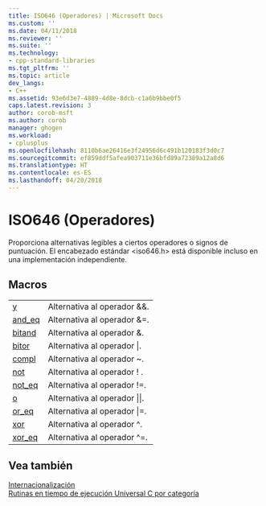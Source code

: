 ```yaml
---
title: ISO646 (Operadores) | Microsoft Docs
ms.custom: ''
ms.date: 04/11/2018
ms.reviewer: ''
ms.suite: ''
ms.technology:
- cpp-standard-libraries
ms.tgt_pltfrm: ''
ms.topic: article
dev_langs:
- C++
ms.assetid: 93e6d3e7-4889-4d8e-8dcb-c1a6b9bbe0f5
caps.latest.revision: 3
author: corob-msft
ms.author: corob
manager: ghogen
ms.workload:
- cplusplus
ms.openlocfilehash: 8110b6ae26416e3f24956d6c491b120183f3d0c7
ms.sourcegitcommit: ef859ddf5afea903711e36bfd89a72389a12a8d6
ms.translationtype: HT
ms.contentlocale: es-ES
ms.lasthandoff: 04/20/2018
---
```

# <a name="iso646-operators"></a>ISO646 (Operadores)

Proporciona alternativas legibles a ciertos operadores o signos de puntuación. El encabezado estándar \<iso646.h> está disponible incluso en una implementación independiente.

## <a name="macros"></a>Macros

|||
|-|-|
|[ y ](../c-runtime-library/reference/and.md)|Alternativa al operador &&.|
|[and_eq](../c-runtime-library/reference/and-eq.md)|Alternativa al operador &=.|
|[bitand](../c-runtime-library/reference/bitand.md)|Alternativa al operador &.|
|[bitor](../c-runtime-library/reference/bitor.md)|Alternativa al operador &#124;.|
|[compl](../c-runtime-library/reference/compl.md)|Alternativa al operador ~.|
|[not](../c-runtime-library/reference/not.md)|Alternativa al operador ! .|
|[not_eq](../c-runtime-library/reference/not-eq.md)|Alternativa al operador !=.|
|[ o ](../c-runtime-library/reference/or.md)|Alternativa al operador &#124;&#124;.|
|[or_eq](../c-runtime-library/reference/or-eq.md)|Alternativa al operador &#124;=.|
|[xor](../c-runtime-library/reference/xor.md)|Alternativa al operador ^.|
|[xor_eq](../c-runtime-library/reference/xor-eq.md)|Alternativa al operador ^=.|

## <a name="see-also"></a>Vea también

[Internacionalización](../c-runtime-library/internationalization.md)<br/>
 [Rutinas en tiempo de ejecución Universal C por categoría](../c-runtime-library/run-time-routines-by-category.md)<br/>
